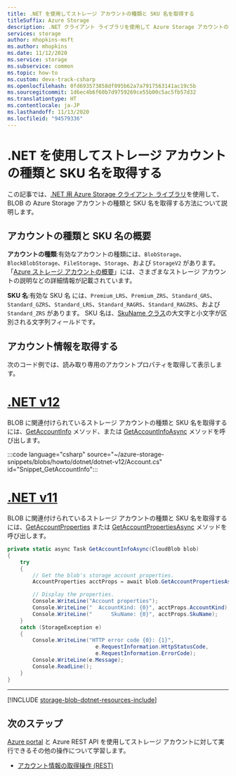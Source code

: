 ```yaml
---
title: .NET を使用してストレージ アカウントの種類と SKU 名を取得する
titleSuffix: Azure Storage
description: .NET クライアント ライブラリを使用して Azure Storage アカウントの種類と SKU 名を取得する方法について説明します。
services: storage
author: mhopkins-msft
ms.author: mhopkins
ms.date: 11/12/2020
ms.service: storage
ms.subservice: common
ms.topic: how-to
ms.custom: devx-track-csharp
ms.openlocfilehash: 0fd693573858df095b62a7a7917563141ac19c5b
ms.sourcegitcommit: 1d6ec4b6f60b7d9759269ce55b00c5ac5fb57d32
ms.translationtype: HT
ms.contentlocale: ja-JP
ms.lasthandoff: 11/13/2020
ms.locfileid: "94579336"
---
```

# <a name="get-storage-account-type-and-sku-name-with-net"></a>.NET を使用してストレージ アカウントの種類と SKU 名を取得する

この記事では、[.NET 用 Azure Storage クライアント ライブラリ](/dotnet/api/overview/azure/storage)を使用して、BLOB の Azure Storage アカウントの種類と SKU 名を取得する方法について説明します。

## <a name="about-account-type-and-sku-name"></a>アカウントの種類と SKU 名の概要

**アカウントの種類**:有効なアカウントの種類には、`BlobStorage`、`BlockBlobStorage`、`FileStorage`、`Storage`、および `StorageV2` があります。 「[Azure ストレージ アカウントの概要](storage-account-overview.md)」には、さまざまなストレージ アカウントの説明などの詳細情報が記載されています。

**SKU 名**:有効な SKU 名 には、`Premium_LRS`、`Premium_ZRS`、`Standard_GRS`、`Standard_GZRS`、`Standard_LRS`、`Standard_RAGRS`、`Standard_RAGZRS`、および `Standard_ZRS` があります。 SKU 名は、[SkuName クラス](/dotnet/api/microsoft.azure.management.storage.models.skuname)の大文字と小文字が区別される文字列フィールドです。

## <a name="retrieve-account-information"></a>アカウント情報を取得する

次のコード例では、読み取り専用のアカウントプロパティを取得して表示します。

# <a name="net-v12"></a>[.NET v12](#tab/dotnet)

BLOB に関連付けられているストレージ アカウントの種類と SKU 名を取得するには、[GetAccountInfo](/dotnet/api/azure.storage.blobs.blobserviceclient.getaccountinfo) メソッド、または [GetAccountInfoAsync](/dotnet/api/azure.storage.blobs.blobserviceclient.getaccountinfoasync) メソッドを呼び出します。

:::code language="csharp" source="~/azure-storage-snippets/blobs/howto/dotnet/dotnet-v12/Account.cs" id="Snippet_GetAccountInfo":::

# <a name="net-v11"></a>[.NET v11](#tab/dotnet11)

BLOB に関連付けられているストレージ アカウントの種類と SKU 名を取得するには、[GetAccountProperties](/dotnet/api/microsoft.azure.storage.blob.cloudblob.getaccountproperties) または [GetAccountPropertiesAsync](/dotnet/api/microsoft.azure.storage.blob.cloudblob.getaccountpropertiesasync) メソッドを呼び出します。

```csharp
private static async Task GetAccountInfoAsync(CloudBlob blob)
{
    try
    {
        // Get the blob's storage account properties.
        AccountProperties acctProps = await blob.GetAccountPropertiesAsync();

        // Display the properties.
        Console.WriteLine("Account properties");
        Console.WriteLine("  AccountKind: {0}", acctProps.AccountKind);
        Console.WriteLine("      SkuName: {0}", acctProps.SkuName);
    }
    catch (StorageException e)
    {
        Console.WriteLine("HTTP error code {0}: {1}",
                            e.RequestInformation.HttpStatusCode,
                            e.RequestInformation.ErrorCode);
        Console.WriteLine(e.Message);
        Console.ReadLine();
    }
}
```

---

[!INCLUDE [storage-blob-dotnet-resources-include](../../../includes/storage-blob-dotnet-resources-include.md)]

## <a name="next-steps"></a>次のステップ

[Azure portal](https://portal.azure.com) と Azure REST API を使用してストレージ アカウントに対して実行できるその他の操作について学習します。

- [アカウント情報の取得操作 (REST)](/rest/api/storageservices/get-account-information)
